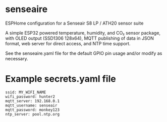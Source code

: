 # senseaire
ESPHome configuration for a Senseair S8 LP / ATH20 sensor suite

A simple ESP32 powered temperature, humidity, and CO₂ sensor package, with OLED output (SSD1306 128x64), MQTT publishing of data in JSON format, web server for direct access, and NTP time support.

See the senseaire.yaml file for the default GPIO pin usage and/or modify as necessary.


# Example secrets.yaml file
```
ssid: MY_WIFI_NAME
wifi_password: hunter2
mqtt_server: 192.168.0.1
mqtt_username: senseair
mqtt_password: monkey123
ntp_server: pool.ntp.org
```
